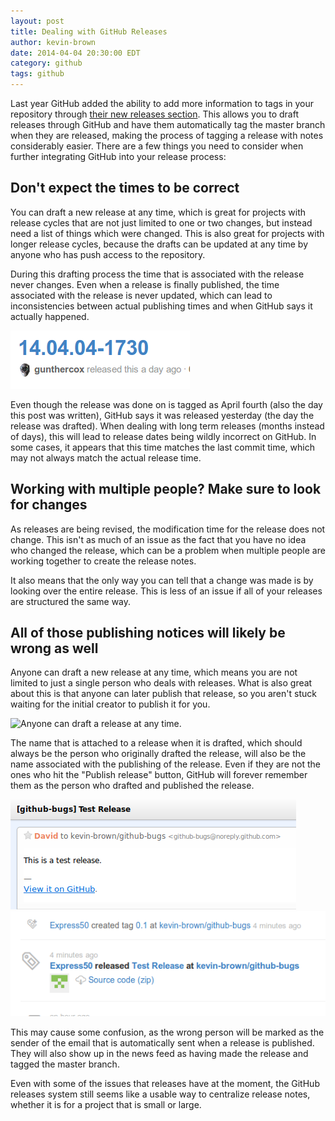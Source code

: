 ```yaml
---
layout: post
title: Dealing with GitHub Releases
author: kevin-brown
date: 2014-04-04 20:30:00 EDT
category: github
tags: github
---
```


Last year GitHub added the ability to add more information to tags in your
repository through [their new releases section][releases].  This allows you to
draft releases through GitHub and have them automatically tag the master branch
when they are released, making the process of tagging a release with notes
considerably easier.  There are a few things you need to consider when
further integrating GitHub into your release process:

Don't expect the times to be correct
------------------------------------
You can draft a new release at any time, which is great for projects with
release cycles that are not just limited to one or two changes, but instead
need a list of things which were changed.  This is also great for projects with
longer release cycles, because the drafts can be updated at any time by anyone
who has push access to the repository.

During this drafting process the time that is associated with the release never
changes.  Even when a release is finally published, the time associated with
the release is never updated, which can lead to inconsistencies between actual
publishing times and when GitHub says it actually happened.

![GitHub looks towards the past for the answer.][times are off]

Even though the release was done on is tagged as April fourth (also the day
this post was written), GitHub says it was released yesterday (the day the
release was drafted).  When dealing with long term releases (months instead of
days), this will lead to release dates being wildly incorrect on GitHub.  In
some cases, it appears that this time matches the last commit time, which may
not always match the actual release time.

Working with multiple people? Make sure to look for changes
-----------------------------------------------------------
As releases are being revised, the modification time for the release does not
change.  This isn't as much of an issue as the fact that you have no idea who
changed the release, which can be a problem when multiple people are working
together to create the release notes.

It also means that the only way you can tell that a change was made is by
looking over the entire release.  This is less of an issue if all of your
releases are structured the same way.

All of those publishing notices will likely be wrong as well
------------------------------------------------------------
Anyone can draft a new release at any time, which means you are not limited to
just a single person who deals with releases.  What is also great about this is
that anyone can later publish that release, so you aren't stuck waiting for the
initial creator to publish it for you.

![Anyone can draft a release at any time.](http://i.imgur.com/N94BdAN.png)

The name that is attached to a release when it is drafted, which should always
be the person who originally drafted the release, will also be the name
associated with the publishing of the release.  Even if they are not the ones
who hit the "Publish release" button, GitHub will forever remember them as the
person who drafted and published the release.

![The email has the wrong sender.][wrong-email-sender]
![And the news feed will say the same.][wrong-news-feed]

This may cause some confusion, as the wrong person will be marked as the sender
of the email that is automatically sent when a release is published.  They will
also show up in the news feed as having made the release and tagged the master
branch.

Even with some of the issues that releases have at the moment, the GitHub
releases system still seems like a usable way to centralize release notes,
whether it is for a project that is small or large.

[releases]: https://github.com/blog/1547-release-your-software
[times are off]: /images/github-releases-times.png
[wrong-email-sender]: /images/github-releases-wrong-email.png
[wrong-news-feed]: /images/github-releases-news-feed.png
